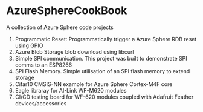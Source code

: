 # AzureSphereCookBook
A collection of Azure Sphere code projects

1. Programmatic Reset: Programmatically trigger a Azure Sphere RDB reset using GPIO
2. Azure Blob Storage blob download using libcurl
3. Simple SPI communication. This project was built to demonstrate SPI comms to an ESP8266
4. SPI Flash Memory. Simple utilisation of an SPI flash memory to extend storage
5. Cifar10 CMSIS-NN example for Azure Sphere Cortex-M4F core
6. Eagle libraray for AI-Link WF-M620 modules
7. CI/CD testing board for WF-620 modules coupled with Adafruit Feather devices/accessories
